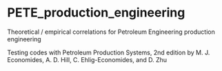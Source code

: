 # PETE_production_engineering
Theoretical / empirical correlations for Petroleum Engineering production engineering

Testing codes with Petroleum Production Systems, 2nd edition by M. J. Economides, A. D. Hill, C. Ehlig-Economides, and 
D. Zhu
